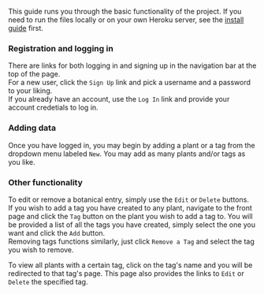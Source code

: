 This guide runs you through the basic functionality of the project. If you need to run the files locally or on your own Heroku server, see the [install guide](./documentation/installguide.md) first.  

### Registration and logging in
There are links for both logging in and signing up in the navigation bar at the top of the page.  
For a new user, click the `Sign Up` link and pick a username and a password to your liking.  
If you already have an account, use the `Log In` link and provide your account credetials to log in.  

### Adding data
Once you have logged in, you may begin by adding a plant or a tag from the dropdown menu labeled `New`. You may add as many plants and/or tags as you like.  

### Other functionality
To edit or remove a botanical entry, simply use the `Edit` or `Delete` buttons.  
If you wish to add a tag you have created to any plant, navigate to the front page and click the `Tag` button on the plant you wish to add a tag to. You will be provided a list of all the tags you have created, simply select the one you want and click the `Add` button.  
Removing tags functions similarly, just click `Remove a Tag` and select the tag you wish to remove.  

To view all plants with a certain tag, click on the tag's name and you will be redirected to that tag's page. This page also provides the links to `Edit` or `Delete` the specified tag.